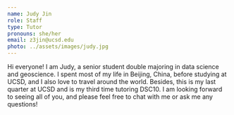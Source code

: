 ```yaml
---
name: Judy Jin
role: Staff
type: Tutor
pronouns: she/her
email: z3jin@ucsd.edu
photo: ../assets/images/judy.jpg
---
```


Hi everyone! I am Judy, a senior student double majoring in data science and geoscience. I spent most of my life in Beijing, China, before studying at UCSD, and I also love to travel around the world. Besides, this is my last quarter at UCSD and is my third time tutoring DSC10. I am looking forward to seeing all of you, and please feel free to chat with me or ask me any questions! 